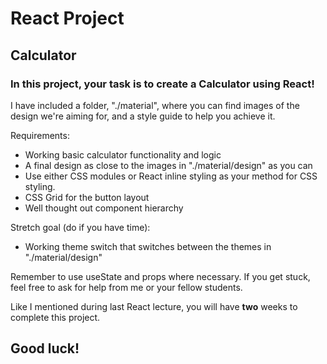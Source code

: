 # React Project

## Calculator

### In this project, your task is to create a **Calculator** using React!

I have included a folder, "./material", where you can find images of the design we're aiming for, and a style guide to help you achieve it.

Requirements:

- Working basic calculator functionality and logic
- A final design as close to the images in "./material/design" as you can
- Use either CSS modules or React inline styling as your method for CSS styling.
- CSS Grid for the button layout
- Well thought out component hierarchy

Stretch goal (do if you have time):

- Working theme switch that switches between the themes in "./material/design"

Remember to use useState and props where necessary. If you get stuck, feel free to ask for help from me or your fellow students.

Like I mentioned during last React lecture, you will have **two** weeks to complete this project.

## Good luck!
